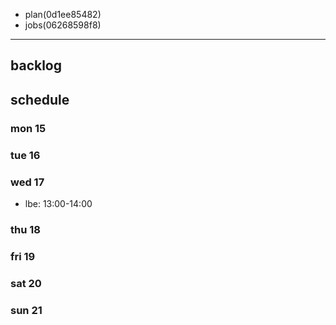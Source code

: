 
- plan(0d1ee85482)
- jobs(06268598f8)
---

## backlog

## schedule
### mon 15
### tue 16
### wed 17
- lbe: 13:00-14:00
### thu 18
### fri 19
### sat 20
### sun 21




